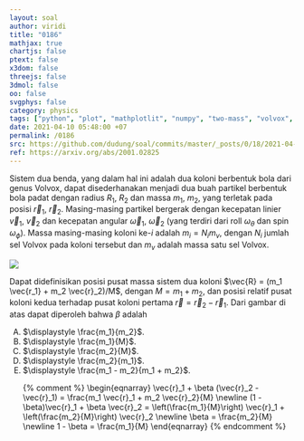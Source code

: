 ```yaml
---
layout: soal
author: viridi
title: "0186"
mathjax: true
chartjs: false
ptext: false
x3dom: false
threejs: false
3dmol: false
oo: false
svgphys: false
category: physics
tags: ["python", "plot", "mathplotlit", "numpy", "two-mass", "volvox", "ellipse", "fi3201", "2020-2"]
date: 2021-04-10 05:48:00 +07
permalink: /0186
src: https://github.com/dudung/soal/commits/master/_posts/0/18/2021-04-09-two-mass-system-0.md
ref: https://arxiv.org/abs/2001.02825
---
```

Sistem dua benda, yang dalam hal ini adalah dua koloni berbentuk bola dari genus Volvox, dapat disederhanakan menjadi dua buah partikel berbentuk bola padat dengan radius $R_1$, $R_2$ dan massa $m_1$, $m_2$, yang terletak pada posisi $\vec{r} _1$, $\vec{r} _2$. Masing-masing partikel bergerak dengan kecepatan linier $\vec{v}_1$, $\vec{v}_2$ dan kecepatan angular $\vec{\omega} _1$,  $\vec{\omega} _2$ (yang terdiri dari roll $\omega _\theta$ dan spin $\omega _\phi$). Massa masing-masing koloni ke-$i$ adalah $m_i = N_i m _v$, dengan $N_i$ jumlah sel Volvox pada koloni tersebut dan $m_v$ adalah massa satu sel Volvox. 

![]({{site.baseurl}}/assets/img/0/18/0186.png)

Dapat didefinisikan posisi pusat massa sistem dua koloni $\vec{R} = (m_1 \vec{r_1} + m_2 \vec{r}_2)/M$, dengan $M = m_1 + m_2$, dan posisi relatif pusat koloni kedua terhadap pusat koloni pertama $\vec{r} = \vec{r}_2 - \vec{r}_1$. Dari gambar di atas dapat diperoleh bahwa $\beta$ adalah

<ol type="A">
<li>$\displaystyle \frac{m_1}{m_2}$.
<li>$\displaystyle \frac{m_1}{M}$.
<li>$\displaystyle \frac{m_2}{M}$.
<li>$\displaystyle \frac{m_2}{m_1}$.
<li>$\displaystyle \frac{m_1 - m_2}{m_1 + m_2}$.

{% comment %}
\begin{eqnarray}
\vec{r}_1 + \beta (\vec{r}_2 - \vec{r}_1) = \frac{m_1 \vec{r}_1 + m_2 \vec{r}_2}{M} 
\newline
(1 - \beta)\vec{r}_1 + \beta \vec{r}_2 = \left(\frac{m_1}{M}\right) \vec{r}_1 + \left(\frac{m_2}{M}\right) \vec{r}_2
\newline
\beta = \frac{m_2}{M} \newline
1 - \beta = \frac{m_1}{M}
\end{eqnarray}
{% endcomment %}
